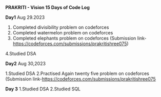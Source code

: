 **PRAKRITI - Vision 15 Days of Code Log**

**Day1**
Aug 29.2023


1. Completed divisibility problem on codeforces
2. Completed watermelon problem on codeforces
3. Completed elephants problem on codeforces
   (Submission link-https://codeforces.com/submissions/prakritishree075)

4.Studied DSA

**Day2**
Aug 30,2023

1.Studied DSA
2.Practised Again twenty five problem on codeforces
 (Submission link-https://codeforces.com/submissions/prakritishree075

 
 **Day 3**
 1.Studied DSA
 2.Studied SQL
